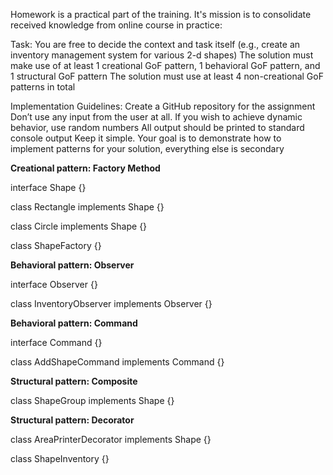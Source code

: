 Homework is a practical part of the training. It's mission is to consolidate received knowledge from online course in
practice:

Task:
You are free to decide the context and task itself (e.g., create an inventory management system for various 2-d shapes)
The solution must make use of at least 1 creational GoF pattern, 1 behavioral GoF pattern, and 1 structural GoF pattern
The solution must use at least 4 non-creational GoF patterns in total

Implementation Guidelines:
Create a GitHub repository for the assignment
Don’t use any input from the user at all. If you wish to achieve dynamic behavior, use random numbers
All output should be printed to standard console output
Keep it simple. Your goal is to demonstrate how to implement patterns for your solution, everything else is secondary

**Creational pattern: Factory Method**

interface Shape {}

class Rectangle implements Shape {}

class Circle implements Shape {}

class ShapeFactory {}

**Behavioral pattern: Observer**

interface Observer {}

class InventoryObserver implements Observer {}

**Behavioral pattern: Command**

interface Command {}

class AddShapeCommand implements Command {}

**Structural pattern: Composite**

class ShapeGroup implements Shape {}

**Structural pattern: Decorator**

class AreaPrinterDecorator implements Shape {}

class ShapeInventory {}
